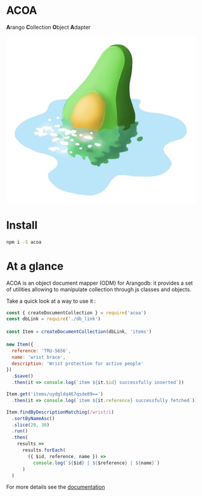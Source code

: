 # ACOA
<b>A</b>rango <b>C</b>ollection <b>O</b>bject <b>A</b>dapter

![logo](https://github.com/janouma/acoa/blob/master/logo.jpg)

# Install
```bash
npm i -S acoa
```

# At a glance
ACOA is an object document mapper (ODM) for Arangodb: it provides a set of utilities allowing to manipulate collection through js classes and objects.

Take a quick look at a way to use it :

```javascript
const { createDocumentCollection } = require('acoa')
const dbLink = require('./db_link')

const Item = createDocumentCollection(dbLink, 'items')

new Item({
  reference: 'TRU-5656',
  name: 'wrist brace',
  description: 'Wrist protection for active people'
})
  .$save()
  .then(it => console.log(`item ${it.$id} successfully inserted`))
```

```javascript
Item.get('items/uydgldq467qsde89==')
  .then(it => console.log(`item ${it.reference} successfully fetched`))
```

```javascript
Item.findByDescriptionMatching(/wrist/i)
  .sortByNameAsc()
  .slice(20, 30)
  .run()
  .then(
    results =>
      results.forEach(
        ({ $id, reference, name }) =>
          console.log(`${$id} | ${$reference} | ${name}`)
      )
  )

```

For more details see the [documentation](doc/summary.md)
